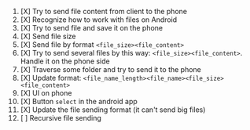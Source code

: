 1.  [X] Try to send file content from client to the phone
2.  [X] Recognize how to work with files on Android
3.  [X] Try to send file and save it on the phone
4.  [X] Send file size
5.  [X] Send file by format `<file_size><file_content>`
6.  [X] Try to send several files by this way: `<file_size><file_content>`. Handle it on the phone side
7.  [X] Traverse some folder and try to send it to the phone
8.  [X] Update format: `<file_name_length><file_name><file_size><file_content>`
9.  [X] UI on phone
10. [X] Button `select` in the android app
11. [X] Update the file sending format (it can't send big files)
11. [ ] Recursive file sending 
